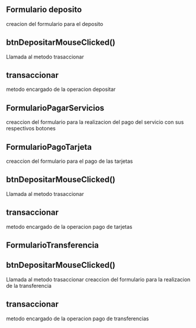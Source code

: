 ## Formulario deposito
creacion del formulario para el deposito
## btnDepositarMouseClicked()
Llamada al metodo trasaccionar
## transaccionar
metodo encargado de la operacion depositar
## FormularioPagarServicios
creaccion del formulario para la realizacion del pago del servicio con sus respectivos botones
## FormularioPagoTarjeta
creaccion del formulario para el pago de las tarjetas
## btnDepositarMouseClicked()
Llamada al metodo trasaccionar
## transaccionar
metodo encargado de la operacion pago de tarjetas
## FormularioTransferencia
## btnDepositarMouseClicked()
Llamada al metodo trasaccionar
creaccion del formulario para la realizacion de la transferencia
## transaccionar
metodo encargado de la operacion pago de transferencias